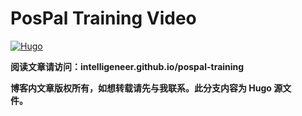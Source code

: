 # PosPal Training Video
[![Hugo](https://img.shields.io/badge/With-Hugo-yellow)](https://gohugo.io/)

**阅读文章请访问：intelligeneer.github.io/pospal-training**


**博客内文章版权所有，如想转载请先与我联系。此分支内容为 Hugo 源文件。**       
